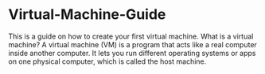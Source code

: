 # Virtual-Machine-Guide
This is a guide on how to create your first virtual machine.
What is a virtual machine?
A virtual machine (VM) is a program that acts like a real computer inside another computer. It lets you run different operating systems or apps on one physical computer, which is called the host machine.
